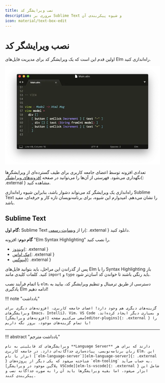 ```yaml
---
title: نصب ویرایشگر کد
description: مروری بر Sublime Text و شیوه پیکربندی آن
icon: material/text-box-edit
---
```


# نصب ویرایشگر کد

اولین قدم این است که یک ویرایشگر کد برای مدیریت فایل‌های Elm راه‌اندازی کنید.

![text-editor](../assets/images/editor.webp)

تعدادی افزونه توسط اعضای جامعه کاربری برای طیف گسترده‌ای از ویرایشگرها نگهداری می‌شود. فهرستی از آن‌ها را می‌توانید در صفحه [افزونه‌های ویرایشگر][editor-plugins]{: .external } مشاهده کنید.

راه‌اندازی یک ویرایشگر کد می‌تواند دشوار باشد، بنابراین شیوه راه‌اندازی Sublime Text را نشان می‌دهم. امیدوارم این شیوه، برای برنامه‌نویسان تازه کار و حرفه‌ای، مفید باشد.

## Sublime Text

**گام اول:** Sublime Text را از [وبسایت رسمی][sublime-text]{: .external } دانلود کنید.

**گام دوم:** افزونه "Elm Syntax Highlighting" را نصب کنید.

- [ویندوز](https://github.com/evancz/elm-syntax-highlighting/blob/master/install/windows.md){: .external }
- [مک اواس](https://github.com/evancz/elm-syntax-highlighting/blob/master/install/mac.md){: .external }
- [لینوکس](https://github.com/evancz/elm-syntax-highlighting/blob/master/install/linux.md){: .external }

پس از گذراندن این مراحل، باید بتوانید فایل‌های Elm را با Syntax Highlighting باز کنید. کلمات کلیدی مانند `import` و `type` باید رنگی باشند تا خواندن کد آسان‌تر شود.

با اتمام فرآیند نصب `elm`، دسترسی از طریق ترمینال و تنظیم ویرایشگر کد، بیایید به یادگیری Elm ادامه دهیم!

!!! note "یادداشت"

	گزینه‌های دیگری هم وجود دارد! اعضای جامعه کاربری، افزونه‌های دیگری برای ویرایشگرهای Emacs، IntelliJ، Vim، VS Code و بسیاری دیگر ایجاد کرده‌اند. سعی می‌کنیم صفحه [افزونه‌های ویرایشگر][editor-plugins]{: .external } را با تمام گزینه‌های موجود، بروز نگه داریم!

***

!!! abstract "یادداشت مترجم"

	ویرایشگرهای کد قابلیتی به نام **Language Server** دارند که برای هر زبان برنامه‌نویسی، پیاده‌سازی جداگانه‌‌ای دارد. در جامعه کاربری Elm، این ابزار با نام [`elm-language-server`][elm-language-server]{: .external } شناخته می‌شود که یکی دیگر از پروژه‌های `elm-tooling` به حساب می‌آید. [پلاگین موجود در ویرایشگر VSCode][elm-ls-vscode]{: .external } شامل این ابزار می‌شود، اما بقیه ویرایشگرها باید آن را به صورت جداگانه نصب و پیکربندی کنند.

[editor-plugins]: https://github.com/elm/editor-plugins
[sublime-text]: https://www.sublimetext.com
[elm-language-server]: https://github.com/elm-tooling/elm-language-server
[elm-ls-vscode]: https://marketplace.visualstudio.com/items?itemName=Elmtooling.elm-ls-vscode